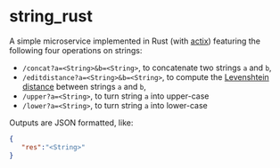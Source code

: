 # string_rust

A simple microservice implemented in Rust (with [actix](https://actix.rs)) featuring the following four operations on strings:

- `/concat?a=<String>&b=<String>`, to concatenate two strings `a` and `b`,
- `/editdistance?a=<String>&b=<String>`, to compute the [Levenshtein distance](https://en.wikipedia.org/wiki/Levenshtein_distance) between strings `a` and `b`,
- `/upper?a=<String>`, to turn string `a` into upper-case
- `/lower?a=<String>`, to turn string `a` into lower-case

Outputs are JSON formatted, like:

```json
{
   "res":"<String>"
}
```